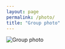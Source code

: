 ```yaml
---
layout: page
permalink: /photo/
title: "Group photo"
---
```


![Group photo](/images/group-photo.jpeg)
